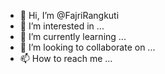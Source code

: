 - 👋 Hi, I’m @FajriRangkuti
- 👀 I’m interested in ...
- 🌱 I’m currently learning ...
- 💞️ I’m looking to collaborate on ...
- 📫 How to reach me ...

<!---
FajriRangkuti/FajriRangkuti is a ✨ special ✨ repository because its `README.md` (this file) appears on your GitHub profile.
You can click the Preview link to take a look at your changes.
--->
